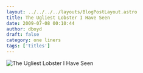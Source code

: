 ```yaml
---
layout: ../../../../layouts/BlogPostLayout.astro
title: The Ugliest Lobster I Have Seen
date: 2009-07-08 00:10:44
author: dboyd
draft: false
category: one liners
tags: ['titles']
---
```

<img
    src="https://img.selfiespirits.com/images/2009/07/lobsterGirl.jpg"
    alt="The Ugliest Lobster I Have Seen"
/>

